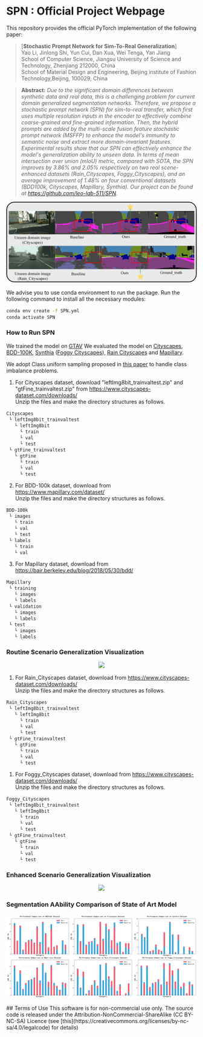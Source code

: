 # SPN : Official Project Webpage
This repository provides the official PyTorch implementation of the following paper:
> [**Stochastic Prompt Network for Sim-To-Real Generalization**]<br>
> Yao Li, Jinlong Shi, Yun Cui, Dan Xua, Wei Tenga, Yan Jiang  <br>
>School of Computer Science, Jiangsu University of Science and Technology, Zhenjiang 212000, China<br>
>School of Material Design and Engineering, Beijing institute of Fashion Technology,Beijing, 100029, China

> **Abstract:**
> *Due to the significant domain differences between synthetic data and real data, this is a challenging problem for current domain generalized segmentation networks. Therefore, we propose a stochastic prompt network (SPN) for sim-to-real transfer, which first uses multiple resolution inputs in the encoder to effectively combine coarse-grained and fine-grained information. Then, the hybrid prompts are added by the multi-scale fusion feature stochastic prompt network (MSFFP) to enhance the model's immunity to semantic noise and extract more domain-invariant features. Experimental results show that our SPN can effectively enhance the model's generalization ability to unseen data. In terms of mean intersection over union (mIoU) metric, compared with SOTA, the SPN improves by 3.86\% and 2.05\% respectively on two real scene-enhanced datasets (Rain\_Cityscapes, Foggy\_Cityscapes), and an average improvement of 1.48\% on four conventional datasets (BDD100k, Cityscapes, Mapillary, Synthia). Our project can be found at https://github.com/leo-lab-511/SPN.* <br>

<p align="center">
  <img src="Figure2.jpg" />
</p>

We advise you to use conda environment to run the package. Run the following command to install all the necessary modules:

```sh
conda env create -f SPN.yml 
conda activate SPN
```


### How to Run SPN
We trained the model on [GTAV](https://download.visinf.tu-darmstadt.de/data/from_games/)
We evaluated the model on [Cityscapes](https://www.cityscapes-dataset.com/), [BDD-100K](https://bair.berkeley.edu/blog/2018/05/30/bdd/), [Synthia](https://synthia-dataset.net/downloads/) ([Foggy Cityscapes](http://synthia-dataset.net/download/808/)), [Rain Cityscapes](https://www.cityscapes-dataset.com/) and [Mapillary](https://www.mapillary.com/dataset/).

We adopt Class uniform sampling proposed in [this paper](https://openaccess.thecvf.com/content_CVPR_2019/papers/Zhu_Improving_Semantic_Segmentation_via_Video_Propagation_and_Label_Relaxation_CVPR_2019_paper.pdf) to handle class imbalance problems.


1. For Cityscapes dataset, download "leftImg8bit_trainvaltest.zip" and "gtFine_trainvaltest.zip" from https://www.cityscapes-dataset.com/downloads/<br>
Unzip the files and make the directory structures as follows.
```
Cityscapes
 └ leftImg8bit_trainvaltest
   └ leftImg8bit
     └ train
     └ val
     └ test
 └ gtFine_trainvaltest
   └ gtFine
     └ train
     └ val
     └ test
```
2. For BDD-100k dataset, download  from https://www.mapillary.com/dataset/<br>
Unzip the files and make the directory structures as follows.
```
BDD-100k
 └ images
   └ train
   └ val
   └ test
 └ labels
   └ train
   └ val
```
3. For Mapillary dataset, download  from https://bair.berkeley.edu/blog/2018/05/30/bdd/<br>
```
Mapillary
 └ training
   └ images
   └ labels
 └ validation
   └ images
   └ labels
 └ test
   └ images
   └ labels
```
### Routine Scenario Generalization Visualization
<p align="center">
  <img src="Figure5.jpg" />
</p>


1. For Rain_Cityscapes dataset, download from https://www.cityscapes-dataset.com/downloads/<br>
Unzip the files and make the directory structures as follows.
```
Rain_Cityscapes
 └ leftImg8bit_trainvaltest
   └ leftImg8bit
     └ train
     └ val
     └ test
 └ gtFine_trainvaltest
   └ gtFine
     └ train
     └ val
     └ test
```
1. For Foggy_Cityscapes dataset, download  from https://www.cityscapes-dataset.com/downloads/<br>
Unzip the files and make the directory structures as follows.
```
Foggy_Cityscapes
 └ leftImg8bit_trainvaltest
   └ leftImg8bit
     └ train
     └ val
     └ test
 └ gtFine_trainvaltest
   └ gtFine
     └ train
     └ val
     └ test
```


### Enhanced Scenario Generalization Visualization
<p align="center">
  <img src="Figure6.jpg" />
</p>
 
### Segmentation AAbility Comparison of State of Art Model
<p align="center">
  <img src="Figure7.jpg" />
</p>
## Terms of Use
This software is for non-commercial use only.
The source code is released under the Attribution-NonCommercial-ShareAlike (CC BY-NC-SA) Licence
(see [this](https://creativecommons.org/licenses/by-nc-sa/4.0/legalcode) for details)